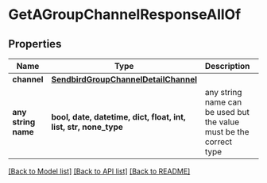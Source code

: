 # GetAGroupChannelResponseAllOf


## Properties
Name | Type | Description | Notes
------------ | ------------- | ------------- | -------------
**channel** | [**SendbirdGroupChannelDetailChannel**](SendbirdGroupChannelDetailChannel.md) |  | [optional] 
**any string name** | **bool, date, datetime, dict, float, int, list, str, none_type** | any string name can be used but the value must be the correct type | [optional]

[[Back to Model list]](../README.md#documentation-for-models) [[Back to API list]](../README.md#documentation-for-api-endpoints) [[Back to README]](../README.md)


